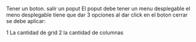 Tener un boton.
salir un poput
El poput debe tener un menu desplegable
el meno desplegable tiene que dar 3 opciones
al dar click en el boton cerrar se debe aplicar:

1 La cantidad de grid
2 la cantidad de columnas
